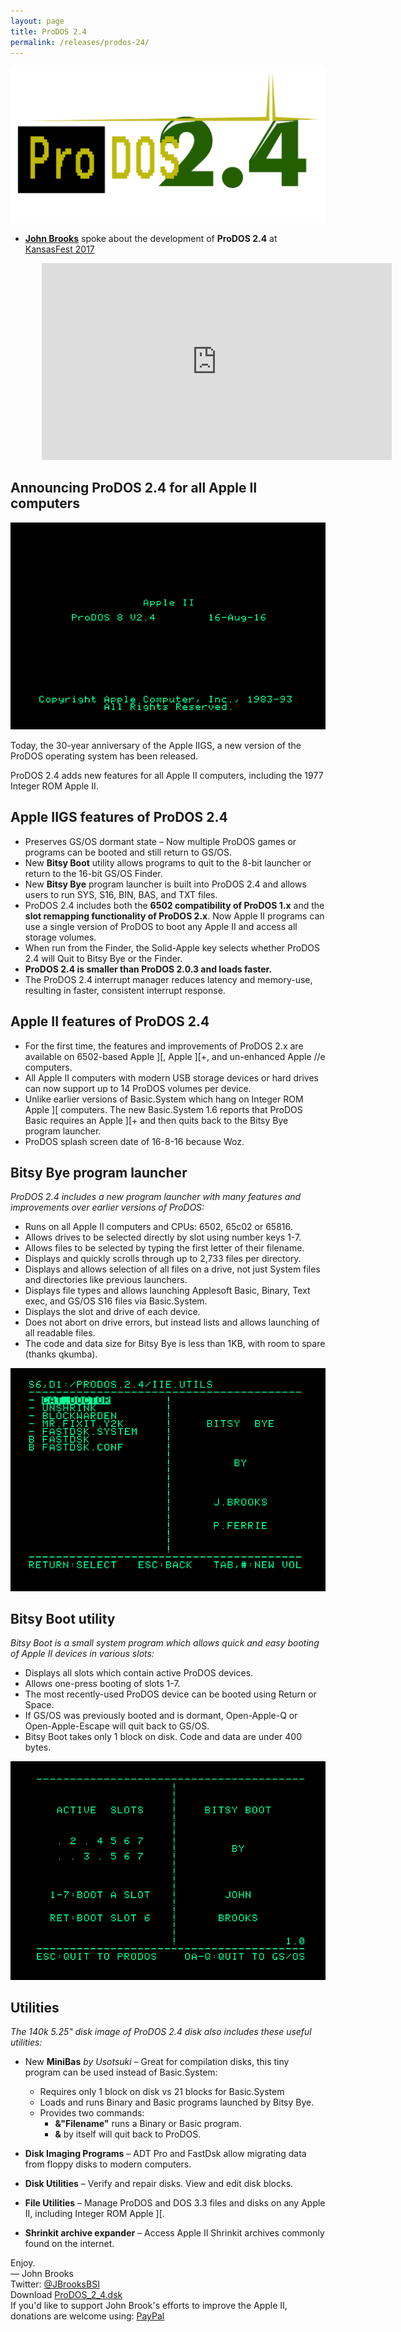```yaml
---
layout: page
title: ProDOS 2.4
permalink: /releases/prodos-24/
---
```


<img src="/pix/prodos_24_logo2.svg" onerror="this.onerror=null; this.src='/pix/prodos_24_logo.png'" />

<div class="vertical-spacer"></div>

* **<a href="/about/#johnbrooks">John Brooks</a>** spoke about the development of **ProDOS 2.4** at <a href="https://www.youtube.com/watch?v=Sm4D1wtWPck">KansasFest 2017</a>

<iframe style="margin-left:50px;" src="http://www.youtube.com/embed/Sm4D1wtWPck" width="560" height="315" frameborder="0" allowfullscreen></iframe>

<div class="vertical-spacer"></div>

## Announcing ProDOS 2.4 for all Apple II computers

<p><img src="/pix/prodos24/ProDOS-2.4-Splash.png"></p>

<p>Today, the 30-year anniversary of the Apple IIGS, a new version of the ProDOS operating system has been released.</p>

<p>ProDOS 2.4 adds new features for all Apple II computers, including the 1977 Integer ROM Apple II.</p>


<div class="vertical-spacer"></div>

## Apple IIGS features of ProDOS 2.4

* Preserves GS/OS dormant state – Now multiple ProDOS games or programs can be booted and still return to GS/OS.
* New **Bitsy Boot** utility allows programs to quit to the 8-bit launcher or return to the 16-bit GS/OS Finder.
* New **Bitsy Bye** program launcher is built into ProDOS 2.4 and allows users to run SYS, S16, BIN, BAS, and TXT files.
* ProDOS 2.4 includes both the **6502 compatibility of ProDOS 1.x** and the **slot remapping functionality of ProDOS 2.x**. Now Apple II programs can use a single version of ProDOS to boot any Apple II and access all storage volumes.
* When run from the Finder, the Solid-Apple key selects whether ProDOS 2.4 will Quit to Bitsy Bye or the Finder.
* **ProDOS 2.4 is smaller than ProDOS 2.0.3 and loads faster.**
* The ProDOS 2.4 interrupt manager reduces latency and memory-use, resulting in faster, consistent interrupt response.

<div class="vertical-spacer"></div>

## Apple II features of ProDOS 2.4

* For the first time, the features and improvements of ProDOS 2.x are available on 6502-based Apple ][, Apple ][+, and un-enhanced Apple //e computers.
* All Apple II computers with modern USB storage devices or hard drives can now support up to 14 ProDOS volumes per device.
* Unlike earlier versions of Basic.System which hang on Integer ROM Apple ][ computers. The new Basic.System 1.6 reports that ProDOS Basic requires an Apple ][+ and then quits back to the Bitsy Bye program launcher.
* ProDOS splash screen date of 16-8-16 because Woz.

<div class="vertical-spacer"></div>

## Bitsy Bye program launcher

<em>ProDOS 2.4 includes a new program launcher with many features and improvements over earlier versions of ProDOS:</em>

* Runs on all Apple II computers and CPUs: 6502, 65c02 or 65816.
* Allows drives to be selected directly by slot using number keys 1-7.
* Allows files to be selected by typing the first letter of their filename.
* Displays and quickly scrolls through up to 2,733 files per directory.
* Displays and allows selection of all files on a drive, not just System files and directories like previous launchers.
* Displays file types and allows launching Applesoft Basic, Binary, Text exec, and GS/OS S16 files via Basic.System.
* Displays the slot and drive of each device.
* Does not abort on drive errors, but instead lists and allows launching of all readable files.
* The code and data size for Bitsy Bye is less than 1KB, with room to spare (thanks qkumba).


<p><img src="/pix/prodos24/ProDOS-2.4-Bitsy-Bye.png"></p>

<div class="vertical-spacer"></div>

## Bitsy Boot utility

_Bitsy Boot is a small system program which allows quick and easy booting of Apple II devices in various slots:_

* Displays all slots which contain active ProDOS devices.
* Allows one-press booting of slots 1-7.
* The most recently-used ProDOS device can be booted using Return or Space.
* If GS/OS was previously booted and is dormant, Open-Apple-Q or Open-Apple-Escape will quit back to GS/OS.
* Bitsy Boot takes only 1 block on disk. Code and data are under 400 bytes.


<p><img src="/pix/prodos24/ProDOS-2.4-Bitsy-Boot.png"></p>

<div class="vertical-spacer"></div>

## Utilities

_The 140k 5.25" disk image of ProDOS 2.4 disk also includes these useful utilities:_


* New **MiniBas** _by Usotsuki_ – Great for compilation disks, this tiny program can be used instead of Basic.System:
  * Requires only 1 block on disk vs 21 blocks for Basic.System
  * Loads and runs Binary and Basic programs launched by Bitsy Bye.
  * Provides two commands:
    * <strong>&"Filename"</strong> runs a Binary or Basic program.
    * <strong>&</strong> by itself will quit back to ProDOS.

* **Disk Imaging Programs** – ADT Pro and FastDsk allow migrating data from floppy disks to modern computers.
* **Disk Utilities** – Verify and repair disks. View and edit disk blocks.
* **File Utilities** – Manage ProDOS and DOS 3.3 files and disks on any Apple II, including Integer ROM Apple ][.
* **Shrinkit archive expander** – Access Apple II Shrinkit archives commonly found on the internet.





<div class="vertical-spacer"></div>

<div style="width:100%">
Enjoy.
</div>

<div class="vertical-spacer"></div>

<div style="width:100%">
&mdash; John Brooks
</div>

<div class="vertical-spacer"></div>

<div style="width:100%">
Twitter: <a href="https://www.twitter.com/JBrooksBSI">@JBrooksBSI</a>
</div>

<div class="vertical-spacer"></div>

<div style="width:100%">
Download <a href="https://mirrors.apple2.org.za/ftp.apple.asimov.net/images/masters/prodos/ProDOS_2_4.dsk">ProDOS_2_4.dsk</a>
</div>

<div class="vertical-spacer"></div>

<div style="width:100%">
If you'd like to support John Brook's efforts to improve the Apple II, donations are welcome using: <a href="https://www.paypal.me/JBrooksBSI">PayPal</a>
</div>